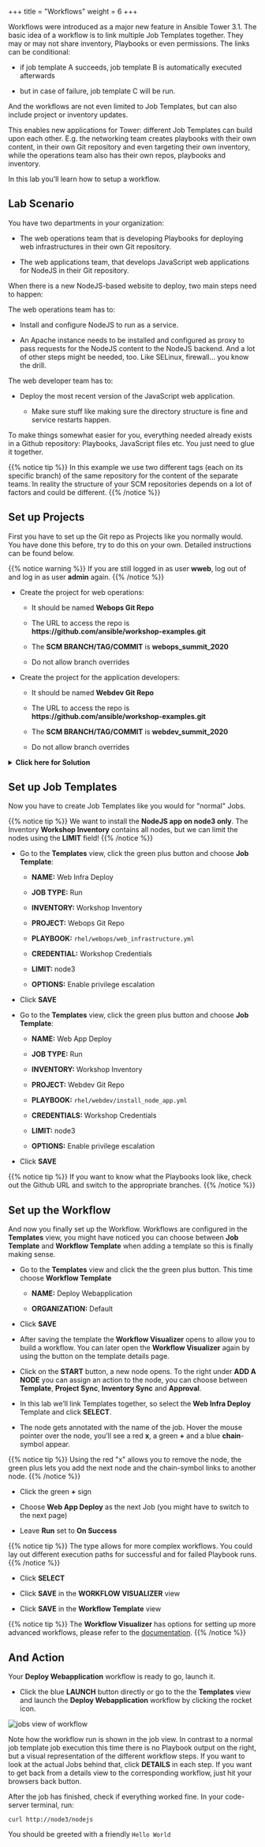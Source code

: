 +++
title = "Workflows"
weight = 6
+++

Workflows were introduced as a major new feature in Ansible Tower 3.1. The basic idea of a workflow is to link multiple Job Templates together. They may or may not share inventory, Playbooks or even permissions. The links can be conditional:

- if job template A succeeds, job template B is automatically executed afterwards

- but in case of failure, job template C will be run.

And the workflows are not even limited to Job Templates, but can also include project or inventory updates.

This enables new applications for Tower: different Job Templates can build upon each other. E.g. the networking team creates playbooks with their own content, in their own Git repository and even targeting their own inventory, while the operations team also has their own repos, playbooks and inventory.

In this lab you’ll learn how to setup a workflow.

## Lab Scenario

You have two departments in your organization:

- The web operations team that is developing Playbooks for deploying web infrastructures in their own Git repository.

- The web applications team, that develops JavaScript web applications for NodeJS in their Git repository.

When there is a new NodeJS-based website to deploy, two main steps need to happen:

The web operations team has to:

- Install and configure NodeJS to run as a service.

- An Apache instance needs to be installed and configured as proxy to pass requests for the NodeJS content to the NodeJS backend. And a lot of other steps might be needed, too. Like SELinux, firewall... you know the drill.

The web developer team has to:

- Deploy the most recent version of the JavaScript web application.

  - Make sure stuff like making sure the directory structure is fine and service restarts happen.

To make things somewhat easier for you, everything needed already exists in a Github repository: Playbooks, JavaScript files etc. You just need to glue it together.

{{% notice tip %}}
In this example we use two different tags (each on its specific branch) of the same repository for the content of the separate teams. In reality the structure of your SCM repositories depends on a lot of factors and could be different.
{{% /notice %}}

## Set up Projects

First you have to set up the Git repo as Projects like you normally would. You have done this before, try to do this on your own. Detailed instructions can be found below.

{{% notice warning %}}
If you are still logged in as user **wweb**, log out of and log in as user **admin** again.
{{% /notice %}}

- Create the project for web operations:

  - It should be named **Webops Git Repo**

  - The URL to access the repo is **https\://github.com/ansible/workshop-examples.git**

  - The **SCM BRANCH/TAG/COMMIT** is **webops_summit_2020**

  - Do not allow branch overrides

- Create the project for the application developers:

  - It should be named **Webdev Git Repo**

  - The URL to access the repo is **https\://github.com/ansible/workshop-examples.git**

  - The **SCM BRANCH/TAG/COMMIT** is **webdev_summit_2020**

  - Do not allow branch overrides

<details><summary><b>Click here for Solution</b></summary>
<p>

- Create the project for web operations. In the **Projects** view click the green us button and fill in:

  - **NAME:** Webops Git Repo

  - **ORGANIZATION:** Default

  - **SCM TYPE:** Git

  - **SCM URL:** https\://github.com/ansible/workshop-examples.git

  - **SCM BRANCH/TAG/COMMIT:** `webops_summit_2020`

  - **SCM UPDATE OPTIONS:** Tick the first three boxes.

- Click **SAVE**

- Create the project for the application developers. In the **Projects** view click the green plus button and fill in:

  - **NAME:** Webdev Git Repo

  - **ORGANIZATION:** Default

  - **SCM TYPE:** Git

  - **SCM URL:** https\://github.com/ansible/workshop-examples.git

  - **SCM BRANCH/TAG/COMMIT:** `webdev_summit_2020`

  - **SCM UPDATE OPTIONS:** Tick the first three boxes.

- Click **SAVE**

</p>
</details>

## Set up Job Templates

Now you have to create Job Templates like you would for "normal" Jobs.

{{% notice tip %}}
We want to install the **NodeJS app on node3 only**. The Inventory **Workshop Inventory** contains all nodes, but we can limit the nodes using the **LIMIT** field!
{{% /notice %}}

- Go to the **Templates** view, click the green plus button and choose **Job Template**:

  - **NAME:** Web Infra Deploy

  - **JOB TYPE:** Run

  - **INVENTORY:** Workshop Inventory

  - **PROJECT:** Webops Git Repo

  - **PLAYBOOK:** `rhel/webops/web_infrastructure.yml`

  - **CREDENTIAL:** Workshop Credentials

  - **LIMIT:** node3

  - **OPTIONS:** Enable privilege escalation

- Click **SAVE**

- Go to the **Templates** view, click the green plus button and choose **Job Template**:

  - **NAME:** Web App Deploy

  - **JOB TYPE:** Run

  - **INVENTORY:** Workshop Inventory

  - **PROJECT:** Webdev Git Repo

  - **PLAYBOOK:** `rhel/webdev/install_node_app.yml`

  - **CREDENTIALS:** Workshop Credentials

  - **LIMIT:** node3

  - **OPTIONS:** Enable privilege escalation

- Click **SAVE**

{{% notice tip %}}
If you want to know what the Playbooks look like, check out the Github URL and switch to the appropriate branches.
{{% /notice %}}

## Set up the Workflow

And now you finally set up the Workflow. Workflows are configured in the **Templates** view, you might have noticed you can choose between **Job Template** and **Workflow Template** when adding a template so this is finally making sense.

- Go to the **Templates** view and click the the green plus button. This time choose **Workflow Template**

  - **NAME:** Deploy Webapplication

  - **ORGANIZATION:** Default

- Click **SAVE**

- After saving the template the **Workflow Visualizer** opens to allow you to build a workflow. You can later open the **Workflow Visualizer** again by using the button on the template details page.

- Click on the **START** button, a new node opens. To the right under **ADD A NODE** you can assign an action to the node, you can choose between **Template**, **Project Sync**, **Inventory Sync** and **Approval**.

- In this lab we’ll link Templates together, so select the **Web Infra Deploy** Template and click **SELECT**.

- The node gets annotated with the name of the job. Hover the mouse pointer over the node, you’ll see a red **x**, a green **+** and a blue **chain**-symbol appear.

{{% notice tip %}}
Using the red "x" allows you to remove the node, the green plus lets you add the next node and the chain-symbol links to another node.
{{% /notice %}}

- Click the green **+** sign

- Choose **Web App Deploy** as the next Job (you might have to switch to the next page)

- Leave **Run** set to **On Success**

{{% notice tip %}}
The type allows for more complex workflows. You could lay out different execution paths for successful and for failed Playbook runs.
{{% /notice %}}

- Click **SELECT**

- Click **SAVE** in the **WORKFLOW VISUALIZER** view

- Click **SAVE** in the **Workflow Template** view

{{% notice tip %}}
The **Workflow Visualizer** has options for setting up more advanced workflows, please refer to the [documentation](https://docs.ansible.com/ansible-tower/latest/html/userguide/workflows.html).
{{% /notice %}}

## And Action

Your **Deploy Webapplication** workflow is ready to go, launch it.

- Click the blue **LAUNCH** button directly or go to the the **Templates** view and launch the **Deploy Webapplication** workflow by clicking the rocket icon.

![jobs view of workflow](../../images/job_workflow.png)

Note how the workflow run is shown in the job view. In contrast to a normal job template job execution this time there is no Playbook output on the right, but a visual representation of the different workflow steps. If you want to look at the actual Jobs behind that, click **DETAILS** in each step. If you want to get back from a details view to the corresponding workflow, just hit your browsers back button.

After the job has finished, check if everything worked fine. In your code-server terminal, run:

    curl http://node3/nodejs

You should be greeted with a friendly `Hello World`

